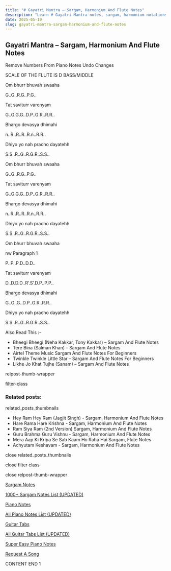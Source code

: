 ```yaml
---
title: "# Gayatri Mantra – Sargam, Harmonium And Flute Notes"
description: "Learn # Gayatri Mantra notes, sargam, harmonium notations and flute notes. Easy step-by-step tutorial for beginners."
date: 2025-05-19
slug: gayatri-mantra-sargam-harmonium-and-flute-notes
---
```


## Gayatri Mantra – Sargam, Harmonium And Flute Notes

Remove Numbers From Piano Notes
Undo Changes

SCALE OF THE FLUTE IS D BASS/MIDDLE

Om bhurr bhuvah swaaha

G..G..R.G..P.G..

Tat saviturr varenyam

G..G.G.G..D.P..G.R..R.R..

Bhargo devasya dhimahi

n..R..R..R..R.n..R.R..

Dhiyo yo nah pracho dayatehh

S.S..R..G..R.G.R..S.S..

Om bhurr bhuvah swaaha

G..G..R.G..P.G..

Tat saviturr varenyam

G..G.G.G..D.P..G.R..R.R..

Bhargo devasya dhimahi

n..R..R..R..R.n..R.R..

Dhiyo yo nah pracho dayatehh

S.S..R..G..R.G.R..S.S..

Om bhurr bhuvah swaaha

nw Paragraph 1

P..P..P.D..D.D..

Tat saviturr varenyam

D..D.D.D..R’.S’.D.P..P.P..

Bhargo devasya dhimahi

G..G..G..D.P..G.R..R.R..

Dhiyo yo nah pracho dayatehh

S.S..R..G..R.G.R..S.S..

Also Read This :-



* Bheegi Bheegi (Neha Kakkar, Tony Kakkar) – Sargam And Flute Notes
* Tere Bina (Salman Khan) – Sargam And Flute Notes
* Airtel Theme Music Sargam And Flute Notes For Beginners
* Twinkle Twinkle Little Star – Sargam And Flute Notes For Beginners
* Likhe Jo Khat Tujhe (Sanam) – Sargam And Flute Notes

relpost-thumb-wrapper

filter-class

### Related posts:

related_posts_thumbnails

* Hey Ram Hey Ram (Jagjit Singh) - Sargam, Harmonium And Flute Notes
* Hare Rama Hare Krishna - Sargam, Harmonium And Flute Notes
* Ram Siya Ram (2nd Version) Sargam, Harmonium And Flute Notes
* Guru Brahma Guru Vishnu - Sargam, Harmonium And Flute Notes
* Mera Aap Ki Kripa Se Sab Kaam Ho Raha Hai Sargam, Flute Notes
* Achyutam Keshavam - Sargam, Harmonium And Flute Notes

close related_posts_thumbnails

close filter class

close relpost-thumb-wrapper

[Sargam Notes](/sargam-notes.html)

[1000+ Sargam Notes List (UPDATED)](/all-songs-list-sargam-notes.html)

[Piano Notes](/piano-notes.html)

[All Piano Notes List (UPDATED)](/all-songs-list-piano-notes.html)

[Guitar Tabs](/guitar-tabs.html)

[All Guitar Tabs List (UPDATED)](/all-songs-list-guitar-tabs.html)

[Super Easy Piano Notes](https://studywall.in/)

[Request A Song](/request-a-song.html)

CONTENT END 1


